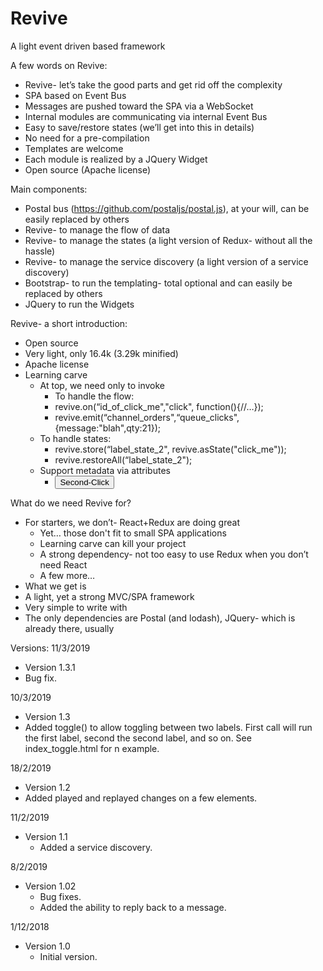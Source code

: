# Revive
A light event driven based framework

A few words on Revive:
* Revive- let’s take the good parts and get rid off the complexity 
* SPA based on Event Bus 
* Messages are pushed toward the SPA via a WebSocket
* Internal modules are communicating via internal Event Bus
* Easy to save/restore states (we’ll get into this in details)
* No need for a pre-compilation 
* Templates are welcome
* Each module is realized by a JQuery Widget
* Open source (Apache license) 

Main components:
* Postal bus (https://github.com/postaljs/postal.js), at your will, can be easily replaced by others
* Revive- to manage the flow of data
* Revive- to manage the states (a light version of Redux- without all the hassle)
* Revive- to manage the service discovery (a light version of a service discovery)
* Bootstrap- to run the templating- total optional and can easily be replaced by others
* JQuery to run the Widgets

Revive- a short introduction:
* Open source
* Very light, only 16.4k (3.29k minified)
* Apache license
* Learning carve
  * At top, we need only to invoke 
    * To handle the flow:
    * revive.on(“id_of_click_me","click", function(){//…});
    * revive.emit(“channel_orders",“queue_clicks",{message:"blah",qty:21});
  * To handle states:
    * revive.store(“label_state_2", revive.asState("click_me"));
    * revive.restoreAll(“label_state_2");
  * Support metadata via attributes
    * <button id="click_me_2" type="button" class="btn btn-xs btn-info disabled" revive-data='{"channel":"orders","topic":"clicks","data":{"sku":"blah","qty":21}}' revive-type="click">Second-Click</button>

What do we need Revive for?
* For starters, we don’t- React+Redux are doing great 
  * Yet… those don't fit to small SPA applications
  * Learning carve can kill your project
  * A strong dependency- not too easy to use Redux when you don’t need React
  * A few more…
* What we get is
* A light, yet a strong MVC/SPA framework
* Very simple to write with
* The only dependencies are Postal (and lodash), JQuery- which is already there, usually 


Versions:
11/3/2019
* Version 1.3.1
 * Bug fix.
 
10/3/2019
* Version 1.3
 * Added toggle() to allow toggling between two labels. First call will run the first label, second the second label, and so on.
   See index_toggle.html for n example.
   
18/2/2019
* Version 1.2
 * Added played and replayed changes on a few elements.

11/2/2019
* Version 1.1
  * Added a service discovery.

8/2/2019
* Version 1.02
  * Bug fixes.
  * Added the ability to reply back to a message.

1/12/2018
* Version 1.0
  * Initial version.
